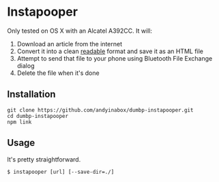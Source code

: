 Instapooper
=============

Only tested on OS X with an Alcatel A392CC. It will:

1. Download an article from the internet
2. Convert it into a clean [readable](https://github.com/luin/readability) format and save it as an HTML file
3. Attempt to send that file to your phone using Bluetooth File Exchange dialog
4. Delete the file when it's done

## Installation

```
git clone https://github.com/andyinabox/dumbp-instapooper.git
cd dumbp-instapooper
npm link
```

## Usage

It's pretty straightforward.

```
$ instapooper [url] [--save-dir=./]
```
